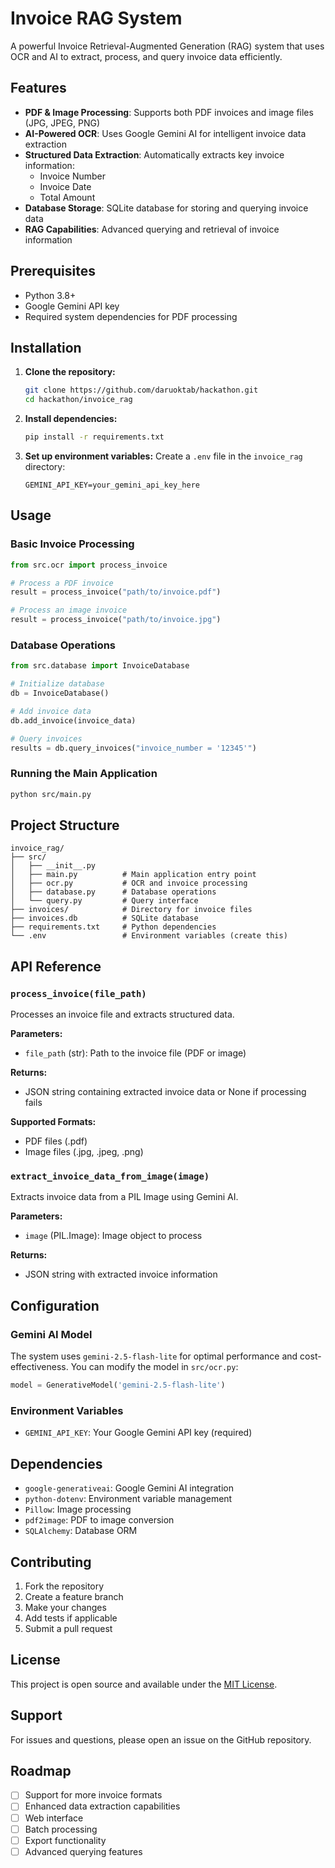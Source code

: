 # Invoice RAG System

A powerful Invoice Retrieval-Augmented Generation (RAG) system that uses OCR and AI to extract, process, and query invoice data efficiently.

## Features

- **PDF & Image Processing**: Supports both PDF invoices and image files (JPG, JPEG, PNG)
- **AI-Powered OCR**: Uses Google Gemini AI for intelligent invoice data extraction
- **Structured Data Extraction**: Automatically extracts key invoice information:
  - Invoice Number
  - Invoice Date
  - Total Amount
- **Database Storage**: SQLite database for storing and querying invoice data
- **RAG Capabilities**: Advanced querying and retrieval of invoice information

## Prerequisites

- Python 3.8+
- Google Gemini API key
- Required system dependencies for PDF processing

## Installation

1. **Clone the repository:**
   ```bash
   git clone https://github.com/daruoktab/hackathon.git
   cd hackathon/invoice_rag
   ```

2. **Install dependencies:**
   ```bash
   pip install -r requirements.txt
   ```

3. **Set up environment variables:**
   Create a `.env` file in the `invoice_rag` directory:
   ```env
   GEMINI_API_KEY=your_gemini_api_key_here
   ```

## Usage

### Basic Invoice Processing

```python
from src.ocr import process_invoice

# Process a PDF invoice
result = process_invoice("path/to/invoice.pdf")

# Process an image invoice
result = process_invoice("path/to/invoice.jpg")
```

### Database Operations

```python
from src.database import InvoiceDatabase

# Initialize database
db = InvoiceDatabase()

# Add invoice data
db.add_invoice(invoice_data)

# Query invoices
results = db.query_invoices("invoice_number = '12345'")
```

### Running the Main Application

```bash
python src/main.py
```

## Project Structure

```
invoice_rag/
├── src/
│   ├── __init__.py
│   ├── main.py          # Main application entry point
│   ├── ocr.py           # OCR and invoice processing
│   ├── database.py      # Database operations
│   └── query.py         # Query interface
├── invoices/            # Directory for invoice files
├── invoices.db          # SQLite database
├── requirements.txt     # Python dependencies
└── .env                 # Environment variables (create this)
```

## API Reference

### `process_invoice(file_path)`

Processes an invoice file and extracts structured data.

**Parameters:**
- `file_path` (str): Path to the invoice file (PDF or image)

**Returns:**
- JSON string containing extracted invoice data or None if processing fails

**Supported Formats:**
- PDF files (.pdf)
- Image files (.jpg, .jpeg, .png)

### `extract_invoice_data_from_image(image)`

Extracts invoice data from a PIL Image using Gemini AI.

**Parameters:**
- `image` (PIL.Image): Image object to process

**Returns:**
- JSON string with extracted invoice information

## Configuration

### Gemini AI Model

The system uses `gemini-2.5-flash-lite` for optimal performance and cost-effectiveness. You can modify the model in `src/ocr.py`:

```python
model = GenerativeModel('gemini-2.5-flash-lite')
```

### Environment Variables

- `GEMINI_API_KEY`: Your Google Gemini API key (required)

## Dependencies

- `google-generativeai`: Google Gemini AI integration
- `python-dotenv`: Environment variable management
- `Pillow`: Image processing
- `pdf2image`: PDF to image conversion
- `SQLAlchemy`: Database ORM

## Contributing

1. Fork the repository
2. Create a feature branch
3. Make your changes
4. Add tests if applicable
5. Submit a pull request

## License

This project is open source and available under the [MIT License](LICENSE).

## Support

For issues and questions, please open an issue on the GitHub repository.

## Roadmap

- [ ] Support for more invoice formats
- [ ] Enhanced data extraction capabilities
- [ ] Web interface
- [ ] Batch processing
- [ ] Export functionality
- [ ] Advanced querying features
